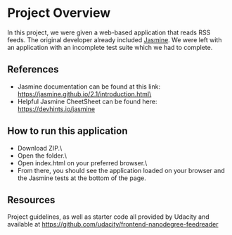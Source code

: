 # Project Overview

In this project, we were given a web-based application that reads RSS feeds. The original developer already included [Jasmine](http://jasmine.github.io/). We were left with an application with an incomplete test suite which we had to complete.


## References
- Jasmine documentation can be found at this link:\
https://jasmine.github.io/2.1/introduction.html\
- Helpful Jasmine CheetSheet can be found here:\
https://devhints.io/jasmine


## How to run this application
- Download ZIP.\
- Open the folder.\
- Open index.html on your preferred browser.\
- From there, you should see the application loaded on your browser and the Jasmine tests at the bottom of the page.


## Resources
Project guidelines, as well as starter code all provided by Udacity and available at https://github.com/udacity/frontend-nanodegree-feedreader